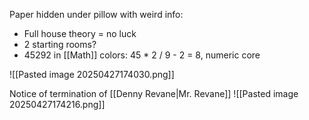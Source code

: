 Paper hidden under pillow with weird info:
- Full house theory = no luck
- 2 starting rooms?
- 45292 in [[Math]] colors: 45 * 2 / 9 - 2 = 8, numeric core

![[Pasted image 20250427174030.png]]

Notice of termination of [[Denny Revane|Mr. Revane]]
![[Pasted image 20250427174216.png]]